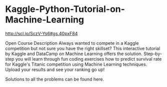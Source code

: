 # Kaggle-Python-Tutorial-on-Machine-Learning
http://scl.io/SczV-Ys6#gs.40pxF84

Open Course Description
Always wanted to compete in a Kaggle competition but not sure you have the right skillset? This interactive tutorial by Kaggle and DataCamp on Machine Learning offers the solution. Step-by-step you will learn through fun coding exercises how to predict survival rate for Kaggle's Titanic competition using Machine Learning techniques. Upload your results and see your ranking go up!

Solutions to all the problems can be found here.
